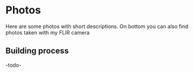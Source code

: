 # Photos
Here are some photos with short descriptions. On bottom you can also find photos taken with my FLIR camera

## Building process

-todo-
